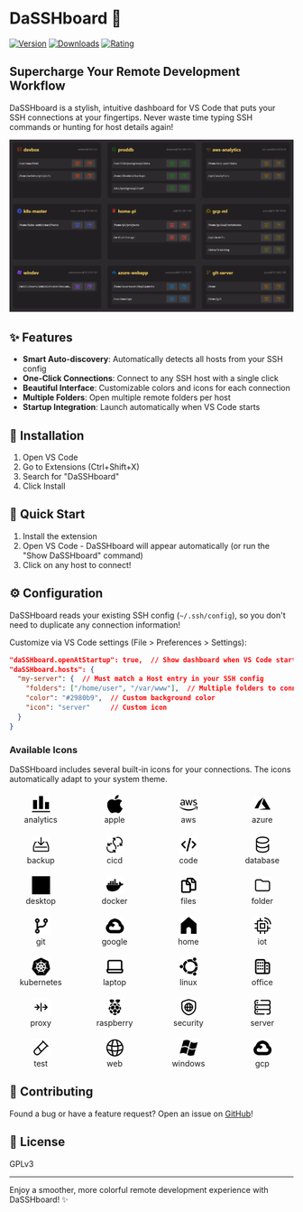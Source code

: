 # DaSSHboard 🚀

[![Version](https://img.shields.io/visual-studio-marketplace/v/AlbertoRota.dasshboard)](https://marketplace.visualstudio.com/items?itemName=AlbertoRota.dasshboard)
[![Downloads](https://img.shields.io/visual-studio-marketplace/d/AlbertoRota.dasshboard)](https://marketplace.visualstudio.com/items?itemName=AlbertoRota.dasshboard)
[![Rating](https://img.shields.io/visual-studio-marketplace/r/AlbertoRota.dasshboard)](https://marketplace.visualstudio.com/items?itemName=AlbertoRota.dasshboard)

## Supercharge Your Remote Development Workflow

DaSSHboard is a stylish, intuitive dashboard for VS Code that puts your SSH connections at your fingertips. Never waste time typing SSH commands or hunting for host details again!

![Overview](overview.png)

## ✨ Features

- **Smart Auto-discovery**: Automatically detects all hosts from your SSH config
- **One-Click Connections**: Connect to any SSH host with a single click
- **Beautiful Interface**: Customizable colors and icons for each connection
- **Multiple Folders**: Open multiple remote folders per host
- **Startup Integration**: Launch automatically when VS Code starts

## 🔧 Installation

1. Open VS Code
2. Go to Extensions (Ctrl+Shift+X)
3. Search for "DaSSHboard"
4. Click Install

## 🚀 Quick Start

1. Install the extension
2. Open VS Code - DaSSHboard will appear automatically (or run the "Show DaSSHboard" command)
3. Click on any host to connect!

## ⚙️ Configuration

DaSSHboard reads your existing SSH config (`~/.ssh/config`), so you don't need to duplicate any connection information!

Customize via VS Code settings (File > Preferences > Settings):

```json
"daSSHboard.openAtStartup": true,  // Show dashboard when VS Code starts
"daSSHboard.hosts": {
  "my-server": {  // Must match a Host entry in your SSH config
    "folders": ["/home/user", "/var/www"],  // Multiple folders to connect to
    "color": "#2980b9",  // Custom background color
    "icon": "server"     // Custom icon
  }
}
```

### Available Icons

DaSSHboard includes several built-in icons for your connections. The icons automatically adapt to your system theme.

<div style="display: grid; grid-template-columns: repeat(auto-fill, minmax(100px, 1fr)); gap: 20px; margin: 20px 0;">
  <div style="text-align: center;">
    <picture>
      <source media="(prefers-color-scheme: dark)" srcset="media/readme/analytics_white.png">
      <img src="media/readme/analytics.png" width="32" height="32" alt="Analytics icon">
    </picture>
    <div>analytics</div>
  </div>
  <div style="text-align: center;">
    <picture>
      <source media="(prefers-color-scheme: dark)" srcset="media/readme/apple_white.png">
      <img src="media/readme/apple.png" width="32" height="32" alt="Apple icon">
    </picture>
    <div>apple</div>
  </div>
  <div style="text-align: center;">
    <picture>
      <source media="(prefers-color-scheme: dark)" srcset="media/readme/aws_white.png">
      <img src="media/readme/aws.png" width="32" height="32" alt="AWS icon">
    </picture>
    <div>aws</div>
  </div>
  <div style="text-align: center;">
    <picture>
      <source media="(prefers-color-scheme: dark)" srcset="media/readme/azure_white.png">
      <img src="media/readme/azure.png" width="32" height="32" alt="Azure icon">
    </picture>
    <div>azure</div>
  </div>
  <div style="text-align: center;">
    <picture>
      <source media="(prefers-color-scheme: dark)" srcset="media/readme/backup_white.png">
      <img src="media/readme/backup.png" width="32" height="32" alt="Backup icon">
    </picture>
    <div>backup</div>
  </div>
  <div style="text-align: center;">
    <picture>
      <source media="(prefers-color-scheme: dark)" srcset="media/readme/cicd_white.png">
      <img src="media/readme/cicd.png" width="32" height="32" alt="CI/CD icon">
    </picture>
    <div>cicd</div>
  </div>
  <div style="text-align: center;">
    <picture>
      <source media="(prefers-color-scheme: dark)" srcset="media/readme/code_white.png">
      <img src="media/readme/code.png" width="32" height="32" alt="Code icon">
    </picture>
    <div>code</div>
  </div>
  <div style="text-align: center;">
    <picture>
      <source media="(prefers-color-scheme: dark)" srcset="media/readme/database_white.png">
      <img src="media/readme/database.png" width="32" height="32" alt="Database icon">
    </picture>
    <div>database</div>
  </div>
  <div style="text-align: center;">
    <picture>
      <source media="(prefers-color-scheme: dark)" srcset="media/readme/desktop_white.png">
      <img src="media/readme/desktop.png" width="32" height="32" alt="Desktop icon">
    </picture>
    <div>desktop</div>
  </div>
  <div style="text-align: center;">
    <picture>
      <source media="(prefers-color-scheme: dark)" srcset="media/readme/docker_white.png">
      <img src="media/readme/docker.png" width="32" height="32" alt="Docker icon">
    </picture>
    <div>docker</div>
  </div>
  <div style="text-align: center;">
    <picture>
      <source media="(prefers-color-scheme: dark)" srcset="media/readme/files_white.png">
      <img src="media/readme/files.png" width="32" height="32" alt="Files icon">
    </picture>
    <div>files</div>
  </div>
  <div style="text-align: center;">
    <picture>
      <source media="(prefers-color-scheme: dark)" srcset="media/readme/folder_white.png">
      <img src="media/readme/folder.png" width="32" height="32" alt="Folder icon">
    </picture>
    <div>folder</div>
  </div>
  <div style="text-align: center;">
    <picture>
      <source media="(prefers-color-scheme: dark)" srcset="media/readme/git_white.png">
      <img src="media/readme/git.png" width="32" height="32" alt="Git icon">
    </picture>
    <div>git</div>
  </div>
  <div style="text-align: center;">
    <picture>
      <source media="(prefers-color-scheme: dark)" srcset="media/readme/google_white.png">
      <img src="media/readme/google.png" width="32" height="32" alt="Google icon">
    </picture>
    <div>google</div>
  </div>
  <div style="text-align: center;">
    <picture>
      <source media="(prefers-color-scheme: dark)" srcset="media/readme/home_white.png">
      <img src="media/readme/home.png" width="32" height="32" alt="Home icon">
    </picture>
    <div>home</div>
  </div>
  <div style="text-align: center;">
    <picture>
      <source media="(prefers-color-scheme: dark)" srcset="media/readme/iot_white.png">
      <img src="media/readme/iot.png" width="32" height="32" alt="IoT icon">
    </picture>
    <div>iot</div>
  </div>
  <div style="text-align: center;">
    <picture>
      <source media="(prefers-color-scheme: dark)" srcset="media/readme/kubernetes_white.png">
      <img src="media/readme/kubernetes.png" width="32" height="32" alt="Kubernetes icon">
    </picture>
    <div>kubernetes</div>
  </div>
  <div style="text-align: center;">
    <picture>
      <source media="(prefers-color-scheme: dark)" srcset="media/readme/laptop_white.png">
      <img src="media/readme/laptop.png" width="32" height="32" alt="Laptop icon">
    </picture>
    <div>laptop</div>
  </div>
  <div style="text-align: center;">
    <picture>
      <source media="(prefers-color-scheme: dark)" srcset="media/readme/linux_white.png">
      <img src="media/readme/linux.png" width="32" height="32" alt="Linux icon">
    </picture>
    <div>linux</div>
  </div>
  <div style="text-align: center;">
    <picture>
      <source media="(prefers-color-scheme: dark)" srcset="media/readme/office_white.png">
      <img src="media/readme/office.png" width="32" height="32" alt="Office icon">
    </picture>
    <div>office</div>
  </div>
  <div style="text-align: center;">
    <picture>
      <source media="(prefers-color-scheme: dark)" srcset="media/readme/proxy_white.png">
      <img src="media/readme/proxy.png" width="32" height="32" alt="Proxy icon">
    </picture>
    <div>proxy</div>
  </div>
  <div style="text-align: center;">
    <picture>
      <source media="(prefers-color-scheme: dark)" srcset="media/readme/raspberry_white.png">
      <img src="media/readme/raspberry.png" width="32" height="32" alt="Raspberry Pi icon">
    </picture>
    <div>raspberry</div>
  </div>
  <div style="text-align: center;">
    <picture>
      <source media="(prefers-color-scheme: dark)" srcset="media/readme/security_white.png">
      <img src="media/readme/security.png" width="32" height="32" alt="Security icon">
    </picture>
    <div>security</div>
  </div>
  <div style="text-align: center;">
    <picture>
      <source media="(prefers-color-scheme: dark)" srcset="media/readme/server_white.png">
      <img src="media/readme/server.png" width="32" height="32" alt="Server icon">
    </picture>
    <div>server</div>
  </div>
  <div style="text-align: center;">
    <picture>
      <source media="(prefers-color-scheme: dark)" srcset="media/readme/test_white.png">
      <img src="media/readme/test.png" width="32" height="32" alt="Test icon">
    </picture>
    <div>test</div>
  </div>
  <div style="text-align: center;">
    <picture>
      <source media="(prefers-color-scheme: dark)" srcset="media/readme/web_white.png">
      <img src="media/readme/web.png" width="32" height="32" alt="Web icon">
    </picture>
    <div>web</div>
  </div>
  <div style="text-align: center;">
    <picture>
      <source media="(prefers-color-scheme: dark)" srcset="media/readme/windows_white.png">
      <img src="media/readme/windows.png" width="32" height="32" alt="Windows icon">
    </picture>
    <div>windows</div>
  </div>
  <div style="text-align: center;">
    <picture>
      <source media="(prefers-color-scheme: dark)" srcset="media/readme/gcp_white.png">
      <img src="media/readme/gcp.png" width="32" height="32" alt="GCP icon">
    </picture>
    <div>gcp</div>
  </div>
</div>


## 🤝 Contributing

Found a bug or have a feature request? Open an issue on [GitHub](https://github.com/alberto-rota/DaSSHboard)!

## 📄 License

GPLv3

---

Enjoy a smoother, more colorful remote development experience with DaSSHboard! ✨

